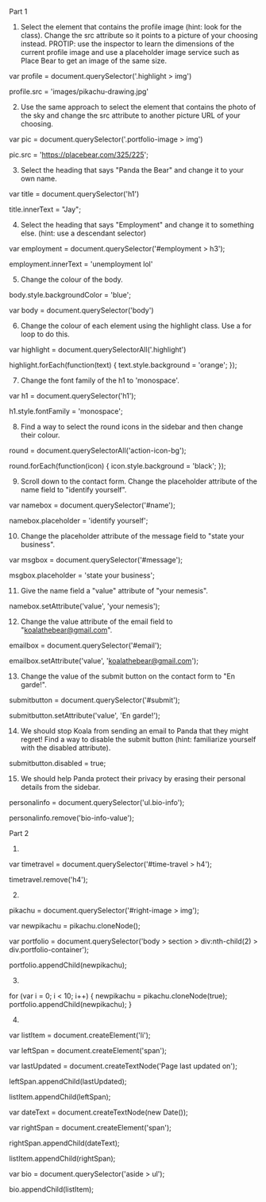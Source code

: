 Part 1

1. Select the element that contains the profile image (hint: look for the class). Change the src attribute so it points to a picture of your choosing instead.
PROTIP: use the inspector to learn the dimensions of the current profile image and use a placeholder image service such as Place Bear to get an image of the same size.

var profile = document.querySelector('.highlight > img')

profile.src = 'images/pikachu-drawing.jpg'

2. Use the same approach to select the element that contains the photo of the sky and change the src attribute to another picture URL of your choosing.

var pic = document.querySelector('.portfolio-image > img')

pic.src = 'https://placebear.com/325/225';

3. Select the heading that says "Panda the Bear" and change it to your own name.

var title = document.querySelector('h1')

title.innerText = "Jay";

4. Select the heading that says "Employment" and change it to something else. (hint: use a descendant selector)

var employment = document.querySelector('#employment > h3');

employment.innerText = 'unemployment lol'

5. Change the colour of the body.

body.style.backgroundColor = 'blue';

var body = document.querySelector('body')

6. Change the colour of each element using the highlight class. Use a for loop to do this.

var highlight = document.querySelectorAll('.highlight')

highlight.forEach(function(text) {
text.style.background = 'orange';
});

7. Change the font family of the h1 to 'monospace'.

var h1 = document.querySelector('h1');

h1.style.fontFamily = 'monospace';

8. Find a way to select the round icons in the sidebar and then change their colour.

round = document.querySelectorAll('action-icon-bg');

round.forEach(function(icon) {
icon.style.background = 'black';
});

9. Scroll down to the contact form. Change the placeholder attribute of the name field to "identify yourself".

var namebox = document.querySelector('#name');

namebox.placeholder = 'identify yourself';

10. Change the placeholder attribute of the message field to "state your business".

var msgbox = document.querySelector('#message');

msgbox.placeholder = 'state your business';

11. Give the name field a "value" attribute of "your nemesis".

namebox.setAttribute('value', 'your nemesis');

12. Change the value attribute of the email field to "koalathebear@gmail.com".

emailbox = document.querySelector('#email');

emailbox.setAttribute('value', 'koalathebear@gmail.com');

13. Change the value of the submit button on the contact form to "En garde!".

submitbutton = document.querySelector('#submit');

submitbutton.setAttribute('value', 'En garde!');

14. We should stop Koala from sending an email to Panda that they might regret! Find a way to disable the submit button (hint: familiarize yourself with the disabled attribute).

submitbutton.disabled = true;

15. We should help Panda protect their privacy by erasing their personal details from the sidebar.

personalinfo = document.querySelector('ul.bio-info');

personalinfo.remove('bio-info-value');

Part 2

1.

var timetravel = document.querySelector('#time-travel > h4');

timetravel.remove('h4');

2.

pikachu = document.querySelector('#right-image > img');

var newpikachu = pikachu.cloneNode();

var portfolio = document.querySelector('body > section > div:nth-child(2) > div.portfolio-container');

portfolio.appendChild(newpikachu);

3.

for (var i = 0; i < 10; i++) {
newpikachu = pikachu.cloneNode(true);
portfolio.appendChild(newpikachu);
}

4.

var listItem = document.createElement('li');

var leftSpan = document.createElement('span');

var lastUpdated = document.createTextNode('Page last updated on');

leftSpan.appendChild(lastUpdated);

listItem.appendChild(leftSpan);

var dateText = document.createTextNode(new Date());

var rightSpan = document.createElement('span');

rightSpan.appendChild(dateText);

listItem.appendChild(rightSpan);

var bio = document.querySelector('aside > ul');

bio.appendChild(listItem);
